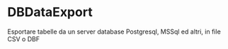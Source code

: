 # DBDataExport
Esportare tabelle da un server database Postgresql, MSSql ed altri, in file CSV o DBF
